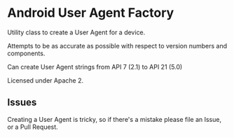 # Android User Agent Factory

Utility class to create a User Agent for a device.

Attempts to be as accurate as possible with respect to version numbers and components.

Can create User Agent strings from API 7 (2.1) to API 21 (5.0)

Licensed under Apache 2.

## Issues

Creating a User Agent is tricky, so if there's a mistake please file an Issue, or a Pull Request.